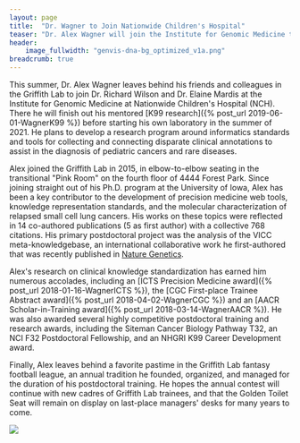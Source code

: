 ```yaml
---
layout: page
title:  "Dr. Wagner to Join Nationwide Children's Hospital"
teaser: "Dr. Alex Wagner will join the Institute for Genomic Medicine to start his own lab in medical informatics and genomic medicine."
header:
    image_fullwidth: "genvis-dna-bg_optimized_v1a.png"
breadcrumb: true
---
```


This summer, Dr. Alex Wagner leaves behind his friends and colleagues in the Griffith Lab to join Dr. Richard Wilson and Dr. Elaine Mardis at the Institute for Genomic Medicine at Nationwide Children's Hospital (NCH). There he will finish out his mentored [K99 research]({% post_url 2019-06-01-WagnerK99 %}) before starting his own laboratory in the summer of 2021. He plans to develop a research program around informatics standards and tools for collecting and connecting disparate clinical annotations to assist in the diagnosis of pediatric cancers and rare diseases.

Alex joined the Griffith Lab in 2015, in elbow-to-elbow seating in the transitional "Pink Room" on the fourth floor of 4444 Forest Park. Since joining straight out of his Ph.D. program at the University of Iowa, Alex has been a key contributor to the development of precision medicine web tools, knowledge representation standards, and the molecular characterization of relapsed small cell lung cancers. His works on these topics were reflected in 14 co-authored publications (5 as first author) with a collective 768 citations. His primary postdoctoral project was the analysis of the VICC meta-knowledgebase, an international collaborative work he first-authored that was recently published in [Nature Genetics](https://www.nature.com/articles/s41588-020-0603-8).

Alex's research on clinical knowledge standardization has earned him numerous accolades, including an [ICTS Precision Medicine award]({% post_url 2018-01-16-WagnerICTS %}), the [CGC First-place Trainee Abstract award]({% post_url 2018-04-02-WagnerCGC %}) and an [AACR Scholar-in-Training award]({% post_url 2018-03-14-WagnerAACR %}). He was also awarded several highly competitive postdoctoral training and research awards, including the Siteman Cancer Biology Pathway T32, an NCI F32 Postdoctoral Fellowship, and an NHGRI K99 Career Development award.

Finally, Alex leaves behind a favorite pastime in the Griffith Lab fantasy football league, an annual tradition he founded, organized, and managed for the duration of his postdoctoral training. He hopes the annual contest will continue with new cadres of Griffith Lab trainees, and that the Golden Toilet Seat will remain on display on last-place managers' desks for many years to come.

<div class="row">
    <div class="small-12 columns">
        <img src="/assets/img/team/alex_wagner.jpg">
    </div>
</div>
